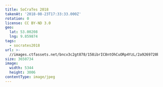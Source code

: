 ```yaml
---
title: SoCraTes 2018
takenAt: '2018-08-23T17:33:33.000Z'
rotation: 0
license: CC BY-ND 3.0
geo:
  lat: 53.00208
  lng: 9.859874
tags:
  - socrates2018
url: >-
  //images.ctfassets.net/bncv3c2gt878/158ibrIC8ntOhCuORp4YzL/2a9269720b4eab057ef2dc1f0da78538/socrates-2018_44354352242_o
size: 3650734
image:
  width: 5344
  height: 3006
contentType: image/jpeg
---
```


